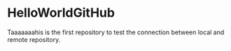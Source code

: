 # HelloWorldGitHub
Taaaaaaahis is the first repository to test the connection between local and remote repository. 
